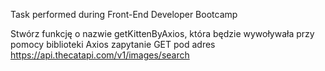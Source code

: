 Task performed during Front-End Developer Bootcamp

Stwórz funkcję o nazwie getKittenByAxios, która będzie wywoływała przy pomocy biblioteki Axios zapytanie GET pod adres https://api.thecatapi.com/v1/images/search 

